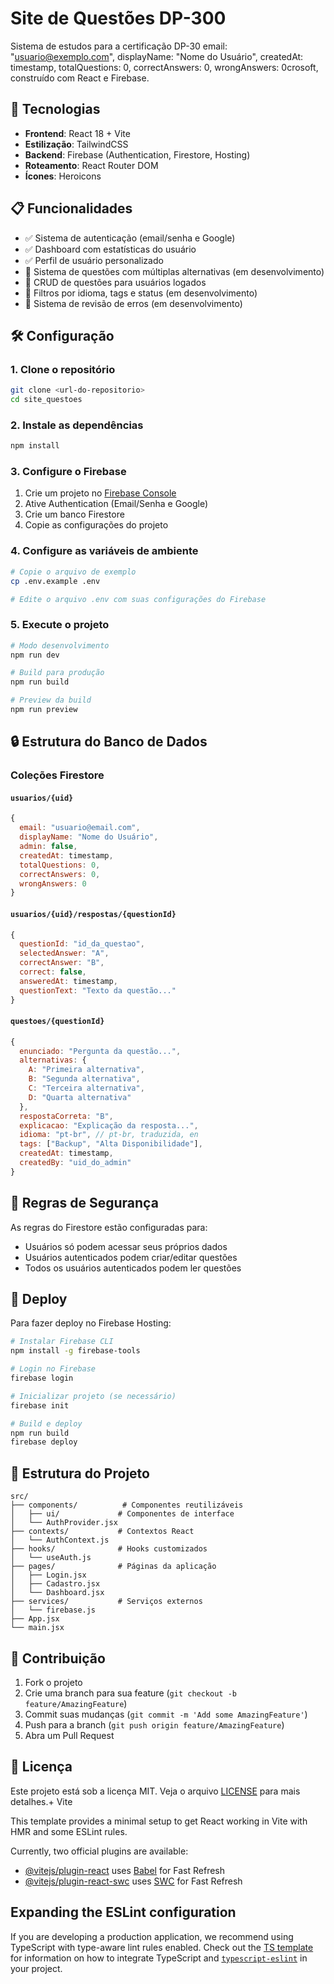 # Site de Questões DP-300

Sistema de estudos para a certificação DP-30  email: "usuario@exemplo.com",
  displayName: "Nome do Usuário",
  createdAt: timestamp,
  totalQuestions: 0,
  correctAnswers: 0,
  wrongAnswers: 0crosoft, construído com React e Firebase.

## 🚀 Tecnologias

- **Frontend**: React 18 + Vite
- **Estilização**: TailwindCSS
- **Backend**: Firebase (Authentication, Firestore, Hosting)
- **Roteamento**: React Router DOM
- **Ícones**: Heroicons

## 📋 Funcionalidades

- ✅ Sistema de autenticação (email/senha e Google)
- ✅ Dashboard com estatísticas do usuário
- ✅ Perfil de usuário personalizado
- 🔄 Sistema de questões com múltiplas alternativas (em desenvolvimento)
- 🔄 CRUD de questões para usuários logados
- 🔄 Filtros por idioma, tags e status (em desenvolvimento)
- 🔄 Sistema de revisão de erros (em desenvolvimento)

## 🛠️ Configuração

### 1. Clone o repositório
```bash
git clone <url-do-repositorio>
cd site_questoes
```

### 2. Instale as dependências
```bash
npm install
```

### 3. Configure o Firebase

1. Crie um projeto no [Firebase Console](https://console.firebase.google.com/)
2. Ative Authentication (Email/Senha e Google)
3. Crie um banco Firestore
4. Copie as configurações do projeto

### 4. Configure as variáveis de ambiente

```bash
# Copie o arquivo de exemplo
cp .env.example .env

# Edite o arquivo .env com suas configurações do Firebase
```

### 5. Execute o projeto

```bash
# Modo desenvolvimento
npm run dev

# Build para produção
npm run build

# Preview da build
npm run preview
```

## 🔒 Estrutura do Banco de Dados

### Coleções Firestore

#### `usuarios/{uid}`
```javascript
{
  email: "usuario@email.com",
  displayName: "Nome do Usuário",
  admin: false,
  createdAt: timestamp,
  totalQuestions: 0,
  correctAnswers: 0,
  wrongAnswers: 0
}
```

#### `usuarios/{uid}/respostas/{questionId}`
```javascript
{
  questionId: "id_da_questao",
  selectedAnswer: "A",
  correctAnswer: "B",
  correct: false,
  answeredAt: timestamp,
  questionText: "Texto da questão..."
}
```

#### `questoes/{questionId}`
```javascript
{
  enunciado: "Pergunta da questão...",
  alternativas: {
    A: "Primeira alternativa",
    B: "Segunda alternativa",
    C: "Terceira alternativa",
    D: "Quarta alternativa"
  },
  respostaCorreta: "B",
  explicacao: "Explicação da resposta...",
  idioma: "pt-br", // pt-br, traduzida, en
  tags: ["Backup", "Alta Disponibilidade"],
  createdAt: timestamp,
  createdBy: "uid_do_admin"
}
```

## 🔐 Regras de Segurança

As regras do Firestore estão configuradas para:
- Usuários só podem acessar seus próprios dados
- Usuários autenticados podem criar/editar questões
- Todos os usuários autenticados podem ler questões

## 🚀 Deploy

Para fazer deploy no Firebase Hosting:

```bash
# Instalar Firebase CLI
npm install -g firebase-tools

# Login no Firebase
firebase login

# Inicializar projeto (se necessário)
firebase init

# Build e deploy
npm run build
firebase deploy
```

## 📁 Estrutura do Projeto

```
src/
├── components/          # Componentes reutilizáveis
│   ├── ui/             # Componentes de interface
│   └── AuthProvider.jsx
├── contexts/           # Contextos React
│   └── AuthContext.js
├── hooks/              # Hooks customizados
│   └── useAuth.js
├── pages/              # Páginas da aplicação
│   ├── Login.jsx
│   ├── Cadastro.jsx
│   └── Dashboard.jsx
├── services/           # Serviços externos
│   └── firebase.js
├── App.jsx
└── main.jsx
```

## 🤝 Contribuição

1. Fork o projeto
2. Crie uma branch para sua feature (`git checkout -b feature/AmazingFeature`)
3. Commit suas mudanças (`git commit -m 'Add some AmazingFeature'`)
4. Push para a branch (`git push origin feature/AmazingFeature`)
5. Abra um Pull Request

## 📄 Licença

Este projeto está sob a licença MIT. Veja o arquivo [LICENSE](LICENSE) para mais detalhes.+ Vite

This template provides a minimal setup to get React working in Vite with HMR and some ESLint rules.

Currently, two official plugins are available:

- [@vitejs/plugin-react](https://github.com/vitejs/vite-plugin-react/blob/main/packages/plugin-react) uses [Babel](https://babeljs.io/) for Fast Refresh
- [@vitejs/plugin-react-swc](https://github.com/vitejs/vite-plugin-react/blob/main/packages/plugin-react-swc) uses [SWC](https://swc.rs/) for Fast Refresh

## Expanding the ESLint configuration

If you are developing a production application, we recommend using TypeScript with type-aware lint rules enabled. Check out the [TS template](https://github.com/vitejs/vite/tree/main/packages/create-vite/template-react-ts) for information on how to integrate TypeScript and [`typescript-eslint`](https://typescript-eslint.io) in your project.
